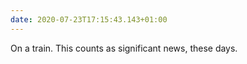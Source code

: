 ```yaml
---
date: 2020-07-23T17:15:43.143+01:00
---
```

On a train. This counts as significant news, these days.
